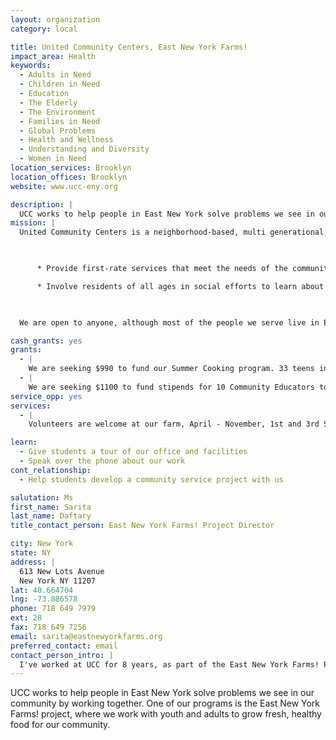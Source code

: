 ```yaml
---
layout: organization
category: local

title: United Community Centers, East New York Farms!
impact_area: Health
keywords: 
  - Adults in Need
  - Children in Need
  - Education
  - The Elderly
  - The Environment
  - Families in Need
  - Global Problems
  - Health and Wellness
  - Understanding and Diversity
  - Women in Need
location_services: Brooklyn
location_offices: Brooklyn
website: www.ucc-eny.org

description: |
  UCC works to help people in East New York solve problems we see in our community by working together. One of our programs is the East New York Farms! project, where  we work with youth and adults to grow fresh, healthy food for our community.
mission: |
  United Community Centers is a neighborhood-based, multi generational, multi service organization that seeks to:

  

      * Provide first-rate services that meet the needs of the community

      * Involve residents of all ages in social efforts to learn about and resolve community problems

  

  We are open to anyone, although most of the people we serve live in East New York. We strive to create programs that recognize and value the "richness of difference" within both our community and the world at large.

cash_grants: yes
grants: 
  - |
    We are seeking $990 to fund our Summer Cooking program. 33 teens in our internship program (ages 13-18) rotate through cooking lunch for the rest of the group, using fresh and affordable ingredients from our farm, and learning how to prepare their own affordable, healthy meals. 9 weekly lunches throughout the summer cost about $110 each.
  - |
    We are seeking $1100 to fund stipends for 10 Community Educators to lead cooking demonstrations at Women, Infants, and Children (WIC) centers throughout East New York. Community Educators are residents who are trained in teaching about healthy, seasonal eating and where to find fresh food in our community. They lead demonstrations at WIC centers inform women with young children about our farmers market.
service_opp: yes
services: 
  - |
    Volunteers are welcome at our farm, April - November, 1st and 3rd Saturdays of each month, 10am - 2pm

learn: 
  - Give students a tour of our office and facilities
  - Speak over the phone about our work
cont_relationship: 
  - Help students develop a community service project with us

salutation: Ms
first_name: Sarita
last_name: Daftary
title_contact_person: East New York Farms! Project Director

city: New York
state: NY
address: |
  613 New Lots Avenue  
  New York NY 11207
lat: 40.664704
lng: -73.886578
phone: 718 649 7979
ext: 28
fax: 718 649 7256
email: sarita@eastnewyorkfarms.org
preferred_contact: email
contact_person_intro: |
  I've worked at UCC for 8 years, as part of the East New York Farms! Project. We were so honored when last year PS 13, a school close by in East New York, chose us for their Penny Harvest.
---
```

UCC works to help people in East New York solve problems we see in our community by working together. One of our programs is the East New York Farms! project, where  we work with youth and adults to grow fresh, healthy food for our community.